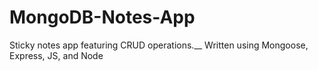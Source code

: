 # MongoDB-Notes-App
Sticky notes app featuring CRUD operations.__
Written using Mongoose, Express, JS, and Node
